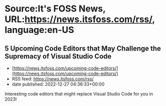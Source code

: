 # Source:It's FOSS News, URL:https://news.itsfoss.com/rss/, language:en-US

## 5 Upcoming Code Editors that May Challenge the Supremacy of Visual Studio Code
 - [https://news.itsfoss.com/upcoming-code-editors/](https://news.itsfoss.com/upcoming-code-editors/)
 - RSS feed: https://news.itsfoss.com/rss/
 - date published: 2022-12-27 04:36:33+00:00

Interesting code editors that might replace Visual Studio Code for you in 2023!

